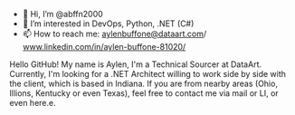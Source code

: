 - 👋 Hi, I’m @abffn2000
- 👀 I’m interested in DevOps, Python, .NET (C#)
- 📫 How to reach me: aylenbuffone@dataart.com/ www.linkedin.com/in/aylen-buffone-81020/

<!---
abffn2000/abffn2000 is a ✨ special ✨ repository because its `README.md` (this file) appears on your GitHub profile.
You can click the Preview link to take a look at your changes.
--->
Hello GitHub! My name is Aylen, I'm a Technical Sourcer at DataArt. Currently, I'm looking for a .NET Architect willing to work side by side with the client, which is based in Indiana. If you are from nearby areas (Ohio, Illions, Kentucky or even Texas), feel free to contact me via mail or LI, or even here.e.
